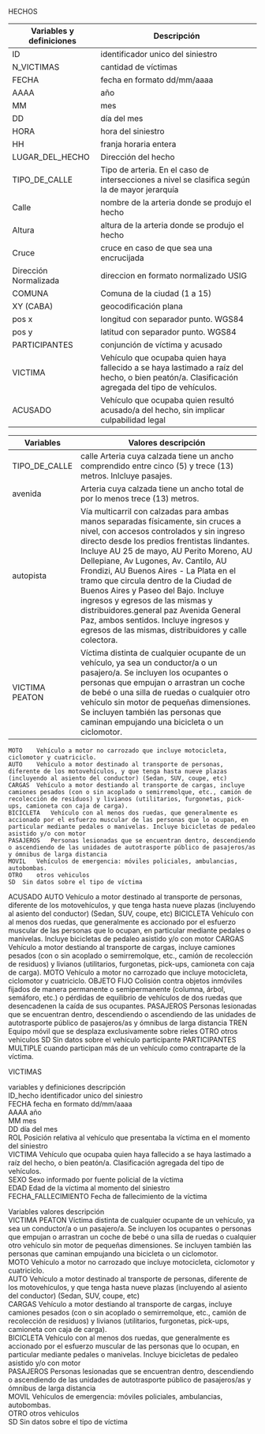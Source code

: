 HECHOS

|Variables y definiciones| 	Descripción|
|---|---|	
|ID	|identificador unico del siniestro|	
N_VICTIMAS|	cantidad de víctimas	
FECHA	|fecha en formato dd/mm/aaaa	
AAAA|	año	
MM	|mes	
DD|	día del mes	
HORA|	hora del siniestro	
HH|	franja horaria entera	
LUGAR_DEL_HECHO|	Dirección del hecho	
TIPO_DE_CALLE|	Tipo de arteria. En el caso de intersecciones a nivel se clasifica según la de mayor jerarquía	
Calle|	nombre de la arteria donde se produjo el hecho	
Altura|	altura de la arteria donde se produjo el hecho	
Cruce|	cruce en caso de que sea una encrucijada	
Dirección Normalizada|	direccion en formato normalizado USIG	
COMUNA|	Comuna de la ciudad (1 a 15)	
XY (CABA)|	geocodificación plana	
pos x|	longitud con separador punto. WGS84	
pos y|	latitud con separador punto. WGS84	
PARTICIPANTES|	conjunción de víctima y acusado	
VICTIMA|	Vehículo que ocupaba quien haya fallecido a se haya lastimado a raíz del hecho, o bien peatón/a. Clasificación agregada del tipo de vehículos.	
ACUSADO|	Vehículo que ocupaba quien resultó acusado/a del hecho, sin implicar culpabilidad legal	
		
|Variables|	Valores	descripción|
|---|---|
TIPO_DE_CALLE|	calle	Arteria cuya calzada tiene un ancho comprendido entre cinco (5) y trece (13) metros. Inlcluye pasajes.
avenida |Arteria cuya calzada tiene un ancho total de por lo menos trece (13) metros.
|autopista | Vía multicarril con calzadas para ambas manos separadas físicamente, sin cruces a nivel, con accesos controlados y sin ingreso directo desde los predios frentistas lindantes. Incluye AU 25 de mayo, AU Perito Moreno, AU Dellepiane, Av Lugones, Av. Cantilo, AU Frondizi, AU Buenos Aires - La Plata en el tramo que circula dentro de la Ciudad de Buenos Aires y Paseo del Bajo. Incluye ingresos y egresos de las mismas y distribuidores.general paz	Avenida General Paz, ambos sentidos. Incluye ingresos y egresos de las mismas, distribuidores y calle colectora.
VICTIMA	PEATON|	Víctima distinta de cualquier ocupante de un vehículo, ya sea un conductor/a o un pasajero/a. Se incluyen los ocupantes o personas que empujan o arrastran un coche de bebé o una silla de ruedas o cualquier otro vehículo sin motor de pequeñas dimensiones. Se incluyen también las personas que caminan empujando una bicicleta o un ciclomotor.
	MOTO	Vehículo a motor no carrozado que incluye motocicleta, ciclomotor y cuatriciclo.
	AUTO	Vehículo a motor destinado al transporte de personas, diferente de los motovehículos, y que tenga hasta nueve plazas (incluyendo al asiento del conductor) (Sedan, SUV, coupe, etc)
	CARGAS	Vehículo a motor destiando al transporte de cargas, incluye camiones pesados (con o sin acoplado o semirremolque, etc., camión de recolección de residuos) y livianos (utilitarios, furgonetas, pick-ups, camioneta con caja de carga).
	BICICLETA	Vehículo con al menos dos ruedas, que generalmente es accionado por el esfuerzo muscular de las personas que lo ocupan, en particular mediante pedales o manivelas. Incluye bicicletas de pedaleo asistido y/o con motor
	PASAJEROS	Personas lesionadas que se encuentran dentro, descendiendo o ascendiendo de las unidades de autotrasporte público de pasajeros/as y ómnibus de larga distancia
	MOVIL	Vehículos de emergencia: móviles policiales, ambulancias, autobombas. 
	OTRO	otros vehiculos
	SD	Sin datos sobre el tipo de víctima
ACUSADO	AUTO	Vehículo a motor destinado al transporte de personas, diferente de los motovehículos, y que tenga hasta nueve plazas (incluyendo al asiento del conductor) (Sedan, SUV, coupe, etc)
	BICICLETA	Vehículo con al menos dos ruedas, que generalmente es accionado por el esfuerzo muscular de las personas que lo ocupan, en particular mediante pedales o manivelas. Incluye bicicletas de pedaleo asistido y/o con motor
	CARGAS	Vehículo a motor destiando al transporte de cargas, incluye camiones pesados (con o sin acoplado o semirremolque, etc., camión de recolección de residuos) y livianos (utilitarios, furgonetas, pick-ups, camioneta con caja de carga).
	MOTO	Vehículo a motor no carrozado que incluye motocicleta, ciclomotor y cuatriciclo.
	OBJETO FIJO	Colisión contra objetos inmóviles fijados de manera permanente o semipermanente (columna, árbol, semáforo, etc.) o pérdidas de equilibrio de vehículos de dos ruedas que desencadenen la caída de sus ocupantes.
	PASAJEROS	Personas lesionadas que se encuentran dentro, descendiendo o ascendiendo de las unidades de autotrasporte público de pasajeros/as y ómnibus de larga distancia
	TREN	Equipo móvil que se desplaza exclusivamente sobre rieles
	OTRO	otros vehiculos
	SD	Sin datos sobre el vehículo participante
PARTICIPANTES	MULTIPLE	cuando participan más de un vehículo como contraparte de la víctima.

VICTIMAS

variables y definiciones	descripción			
ID_hecho	identificador unico del siniestro			
FECHA	fecha en formato dd/mm/aaaa			
AAAA	año			
MM	mes			
DD	día del mes			
ROL	Posición relativa al vehículo que presentaba la víctima en el momento del siniestro			
VICTIMA	Vehículo que ocupaba quien haya fallecido a se haya lastimado a raíz del hecho, o bien peatón/a. Clasificación agregada del tipo de vehículos.			
SEXO	Sexo informado por fuente policial de la víctima			
EDAD	Edad de la víctima al momento del siniestro			
FECHA_FALLECIMIENTO	Fecha de fallecimiento de la víctima			
				
Variables	valores	descripción		
VICTIMA	PEATON	Víctima distinta de cualquier ocupante de un vehículo, ya sea un conductor/a o un pasajero/a. Se incluyen los ocupantes o personas que empujan o arrastran un coche de bebé o una silla de ruedas o cualquier otro vehículo sin motor de pequeñas dimensiones. Se incluyen también las personas que caminan empujando una bicicleta o un ciclomotor.		
	MOTO	Vehículo a motor no carrozado que incluye motocicleta, ciclomotor y cuatriciclo.		
	AUTO	Vehículo a motor destinado al transporte de personas, diferente de los motovehículos, y que tenga hasta nueve plazas (incluyendo al asiento del conductor) (Sedan, SUV, coupe, etc)		
	CARGAS	Vehículo a motor destiando al transporte de cargas, incluye camiones pesados (con o sin acoplado o semirremolque, etc., camión de recolección de residuos) y livianos (utilitarios, furgonetas, pick-ups, camioneta con caja de carga).		
	BICICLETA	Vehículo con al menos dos ruedas, que generalmente es accionado por el esfuerzo muscular de las personas que lo ocupan, en particular mediante pedales o manivelas. Incluye bicicletas de pedaleo asistido y/o con motor		
	PASAJEROS	Personas lesionadas que se encuentran dentro, descendiendo o ascendiendo de las unidades de autotrasporte público de pasajeros/as y ómnibus de larga distancia		
	MOVIL	Vehículos de emergencia: móviles policiales, ambulancias, autobombas. 		
	OTRO	otros vehiculos		
	SD	Sin datos sobre el tipo de víctima		
